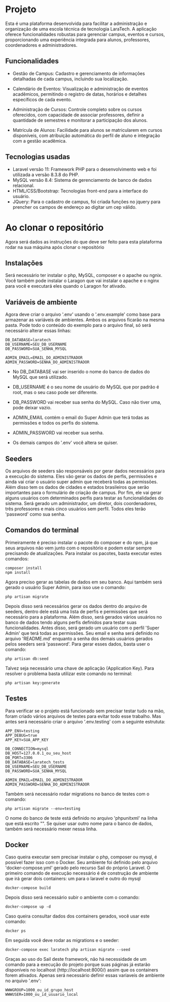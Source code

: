 # Projeto

Esta é uma plataforma desenvolvida para facilitar a administração e organização de uma escola técnica de tecnologia LaraTech. A aplicação oferece funcionalidades robustas para gerenciar campus, eventos e cursos, proporcionando uma experiência integrada para alunos, professores, coordenadores e administradores.

## Funcionalidades

- Gestão de Campus: Cadastro e gerenciamento de informações detalhadas de cada campus, incluindo sua localização.

- Calendário de Eventos: Visualização e administração de eventos acadêmicos, permitindo o registro de datas, horários e detalhes específicos de cada evento.

- Administração de Cursos: Controle completo sobre os cursos oferecidos, com capacidade de associar professores, definir a quantidade de semestres e monitorar a participação dos alunos.

- Matrícula de Alunos: Facilidade para alunos se matricularem em cursos disponíveis, com atribuição automática do perfil de aluno e integração com a gestão acadêmica.

## Tecnologias usadas

- Laravel versão 11: Framework PHP para o desenvolvimento web e foi utilizada a versão 8.3.8 do PHP.
- MySQL versão 8.4: Sistema de gerenciamento de banco de dados relacional.
- HTML/CSS/Bootstrap: Tecnologias front-end para a interface do usuário.
- JQuery: Para o cadastro de campus, foi criada funções no jquery para prencher os campos de endereço ao digitar um cep válido.

# Ao clonar o repositório

Agora será dados as instruções do que deve ser feito para esta plataforma rodar na sua máquina após clonar o repositório

## Instalações

Será necessário ter instalar o php, MySQL, composer e o apache ou ngnix. Você também pode instalar o Laragon que vai instalar o apache e o nginx para você e executará eles quando o Laragon for ativado.

## Variáveis de ambiente

Agora deve criar o arquivo '.env' usando o '.env.example' como base para armazenar as variáveis de ambientes. Ambos os arquivos ficarão na mesma pasta. Pode todo o conteúdo do exemplo para o arquivo final, só será necessário alterar essas linhas:


```
DB_DATABASE=laratech
DB_USERNAME=SEU_DB_USERNAME
DB_PASSWORD=SUA_SENHA_MYSQL

ADMIN_EMAIL=EMAIL_DO_ADMINISTRADOR
ADMIN_PASSWORD=SENHA_DO_ADMINISTRADOR
```


- No DB_DATABASE vai ser inserido o nome do banco de dados do MySQL que será utilizado.
- DB_USERNAME é o seu nome de usuário do MySQL que por padrão é root, mas o seu caso pode ser diferente.
- DB_PASSWORD vai receber sua senha do MySQL. Caso não tiver uma, pode deixar vazio.


- ADMIN_EMAIL contém o email do Super Admin que terá todas as permissões e todos os perfis do sistema.
- ADMIN_PASSWORD vai receber sua senha.
- Os demais campos do '.env' você altera se quiser.


## Seeders

Os arquivos de seeders são responsáveis por gerar dados necessários para a execução do sistema. Eles vão gerar os dados de perfis, permissões e ainda vai criar o usuário super admin que receberá todas as permissões. Além disso tem os dados de cidades e estados brasileiros que serão importantes para o formulário de criação de campus. 
Por fim, ele vai gerar alguns usuários com determinados perfis para testar as funcionalidades do sistema. Será gerado um administrador, um diretor, dois coordenadores, três professores e mais cinco usuários sem perfil. Todos eles terão 'password' como sua senha.

## Comandos do terminal

Primeiramente é preciso instalar o pacote do composer e do npm, já que seus arquivos não vem junto com o repositório e podem estar sempre precisando de atualizações. Para instalar os pacotes, basta executar estes comandos:

```
composer install
npm install
```


Agora preciso gerar as tabelas de dados em seu banco. Aqui também será gerado o usuário Super Admin, para isso use o comando:
```
php artisan migrate
```


Depois disso será necessários gerar os dados dentro do arquivo de seeders, dentro dele está uma lista de perfis e permissões que será necessário para a plataforma. Além disso, será gerados vários usuários no banco de dados tendo alguns perfis definidos para testar suas funcionalidades. Antes disso, será gerado um usuário com o perfil 'Super Admin' que terá todas as permissões. Seu email e senha será definido no arquivo 'README.md' enquanto a senha dos demais usuários gerados pelos seeders será 'password'. Para gerar esses dados, basta user o comando:
```
php artisan db:seed
```


Talvez seja necessário uma chave de aplicação (Application Key). Para resolver o problema basta utilizar este comando no terminal:
```
php artisan key:generate
```

## Testes

Para verificar se o projeto está funcionado sem precisar testar tudo na mão, foram criado vários arquivos de testes para evitar todo esse trabalho. Mas antes será necessário criar o arquivo '.env.testing' com a seguinte estrututa:

```
APP_ENV=testing
APP_DEBUG=true
APP_KEY=SUA_APP_KEY

DB_CONNECTION=mysql
DB_HOST=127.0.0.1_ou_seu_host
DB_PORT=3306
DB_DATABASE=laratech_tests
DB_USERNAME=SEU_DB_USERNAME
DB_PASSWORD=SUA_SENHA_MYSQL

ADMIN_EMAIL=EMAIL_DO_ADMINISTRADOR
ADMIN_PASSWORD=SENHA_DO_ADMINISTRADOR
```

Também será necessário rodar migrations no banco de testes com o comando:
```
php artisan migrate --env=testing
```

O nome do banco de teste está definido no arquivo 'phpunitxml' na linha que está escrito "<env name="DB_DATABASE" value="laratech_tests"/>". Se quiser usar outro nome para o banco de dados, também será necessário mexer nessa linha.

## Docker


Caso queira executar sem precisar instalar o php, composer ou mysql, é possível fazer isso com o Docker. Seu ambiente foi definido pelo arquivo 'docker-compose.yml' gerado pelo recurso Sail do próprio Laravel. O primeiro comando de execução necessário é de construção de ambiente que irá gerar dois containers: um para o laravel e outro do mysql 
```
docker-compose build
```


Depois disso será necessário subir o ambiente com o comando:
```
docker-compose up -d
```

Caso queira consultar dados dos containers gerados, você usar este comando:
```
docker ps
```


Em seguida você deve rodar as migrations e o seeder:
```
docker-compose exec laratech php artisan migrate --seed
```

Graças ao uso do Sail deste framework, não há necessidade de um comando para a execução do projeto porque suas páginas já estarão disponíveis no localhost (http://localhost:8000/) assim que os containers forem ativados. Apenas será necessário definir essas variaveis de ambiente no arquivo '.env':

```
WWWGROUP=1000_ou_id_grupo_host
WWWUSER=1000_ou_id_usuario_local
```